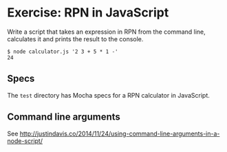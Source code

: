 # Exercise: RPN in JavaScript

Write a script that takes an expression in RPN from the command line, calculates it
and prints the result to the console.

```
$ node calculator.js '2 3 + 5 * 1 -'
24
```

## Specs

The `test` directory has Mocha specs for a RPN calculator in JavaScript.

## Command line arguments

See http://justindavis.co/2014/11/24/using-command-line-arguments-in-a-node-script/
